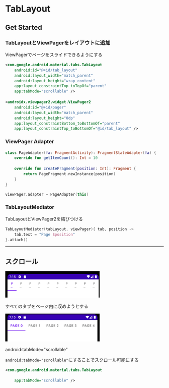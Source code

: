 # TabLayout
## Get Started

### TabLayoutとViewPagerをレイアウトに追加

ViewPagerでページをスライドできるようにする

```xml
<com.google.android.material.tabs.TabLayout
    android:id="@+id/tab_layout"
    android:layout_width="match_parent"
    android:layout_height="wrap_content"
    app:layout_constraintTop_toTopOf="parent"
    app:tabMode="scrollable" />

<androidx.viewpager2.widget.ViewPager2
    android:id="@+id/pager"
    android:layout_width="match_parent"
    android:layout_height="0dp"
    app:layout_constraintBottom_toBottomOf="parent"
    app:layout_constraintTop_toBottomOf="@id/tab_layout" />
```

### ViewPager Adapter

```kotlin
class PageAdapter(fa: FragmentActivity): FragmentStateAdapter(fa) {
    override fun getItemCount(): Int = 10

    override fun createFragment(position: Int): Fragment {
        return PageFragment.newInstance(position)
    }
}
```

```kotlin
viewPager.adapter = PageAdapter(this)
```


### TabLayoutMediator

TabLayoutとViewPager2を結びつける

```kotlin
TabLayoutMediator(tabLayout, viewPager){ tab, position ->
    tab.text = "Page $position"
}.attach()
```

---

## スクロール

<img src="./doc/tablayout.png" width="300px">

すべてのタブをページ内に収めようとする

<img src="./doc/tablayout_scrollable.png" width="300px">

android:tabMode="scrollable"

`android:tabMode="scrollable"`にすることでスクロール可能にする

```xml
<com.google.android.material.tabs.TabLayout

    app:tabMode="scrollable" />
```